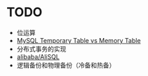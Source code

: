 # TODO

- 位运算
- [MySQL Temporary Table vs Memory Table](https://www.dbrnd.com/2015/08/mysql-temporary-table-vs-memory-table/)
- 分布式事务的实现
- [alibaba/AliSQL](https://github.com/alibaba/AliSQL)
- 逻辑备份和物理备份（冷备和热备）

